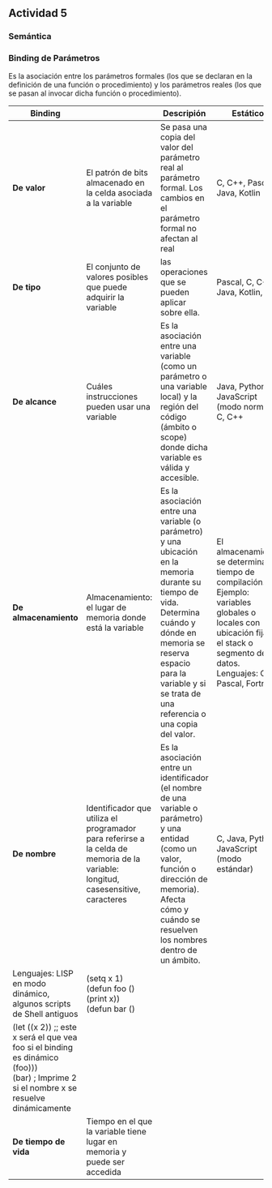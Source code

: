 ## Actividad 5

### Semántica

### Binding de Parámetros

Es la asociación entre los parámetros formales (los que se declaran en la definición de una función o procedimiento) y los parámetros reales (los que se pasan al invocar dicha función o procedimiento).

| Binding |  | Descripión | Estático | Dinámico | Ejemplo dinámico |
| --- | --- | --- | --- | --- | --- |
| **De valor** | El patrón de bits almacenado en la celda asociada a la variable  | Se pasa una copia del valor del parámetro real al parámetro formal. Los cambios en el parámetro formal no afectan al real | C, C++, Pascal, Java, Kotlin  | Python, JavaScript, PHP, Lua, Ruby  | Ej Javascript <br> function saludar({nombre, edad}) <br> {console.log(`Hola ${nombre}, tienes ${edad} años`);} <br><br> saludar({edad: 25, nombre: "Ana"}); |
| **De tipo**  | El conjunto de valores posibles que puede adquirir la variable  |  las operaciones que se pueden aplicar sobre ella.  | Pascal, C, C++, Java, Kotlin, Go  | Python, PHP, JavaScript, Perl, Ruby, LISP  | v = "Hola" #v es de tipo str <br> v = 123 # ahora v es de tipo int <br> v = [1, 2, 3]   # ahora v es una lista  |
| **De alcance** | Cuáles instrucciones pueden usar una variable | Es la asociación entre una variable (como un parámetro o una variable local) y la región del código (ámbito o scope) donde dicha variable es válida y accesible. | Java, Python, JavaScript (modo normal), C, C++ | Algunos modos en LISP, Perl antiguo, Shell scripts | Ejemplo LISP <br> (setq x 10) <br> (defun imprimir-x () <br> (print x)) <br><br> (defun cambiar-x () <br> (let ((x 20))    ;; en dynamic scoping, esta x se usa por imprimir-x <br> (imprimir-x))) <br> (cambiar-x) ;Imprime 20 si el lenguaje usa binding de alcance dinámico |
| **De almacenamiento** | Almacenamiento: el lugar de memoria donde está la variable | Es la asociación entre una variable (o parámetro) y una ubicación en la memoria durante su tiempo de vida. Determina cuándo y dónde en memoria se reserva espacio para la variable y si se trata de una referencia o una copia del valor. | El almacenamiento se determina en tiempo de compilación. Ejemplo: variables globales o locales con ubicación fija en el stack o segmento de datos. <br> Lenguajes: C, Pascal, Fortran | El almacenamiento se asigna en tiempo de ejecución, típicamente en el heap o en tiempo de llamada (stack frame). <br> Lenguajes: JavaScript, Python, Java, PHP | JavaScript – paso por referencia para objetos, y por valor para tipos primitivos <br> function cambiarEdad(persona) { <br> persona.edad = 30;} <br> let p = { nombre: "Ana", edad: 25 }; <br> cambiarEdad(p); <br> console.log(p.edad); // Imprime 30 (el objeto fue modificado en memoria) |
| **De nombre**         | Identificador que utiliza el programador para referirse a la celda de memoria de la variable: longitud, casesensitive, caracteres | Es la asociación entre un identificador (el nombre de una variable o parámetro) y una entidad (como un valor, función o dirección de memoria). Afecta cómo y cuándo se resuelven los nombres dentro de un ámbito. | C, Java, Python, JavaScript (modo estándar) | El nombre se resuelve en tiempo de ejecución, en base a la pila de llamadas (entornos de ejecución).
Lenguajes: LISP en modo dinámico, algunos scripts de Shell antiguos | (setq x 1) <br> (defun foo () (print x)) <br> (defun bar () <br> 
(let ((x 2))   ;; este x será el que vea foo si el binding es dinámico <br> (foo))) <br> (bar) ; Imprime 2 si el nombre x se resuelve dinámicamente |
| **De tiempo de vida** | Tiempo en el que la variable tiene lugar en memoria y puede ser accedida | |  | |